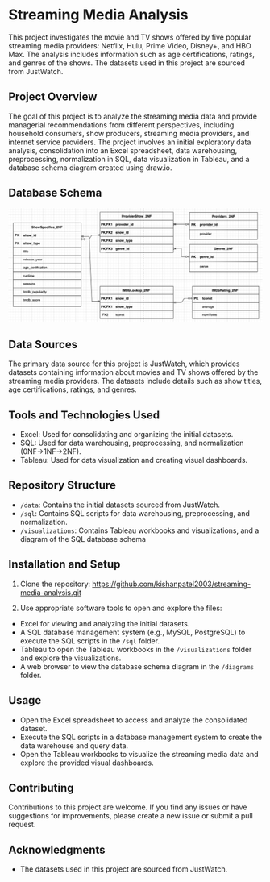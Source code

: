 # Streaming Media Analysis

This project investigates the movie and TV shows offered by five popular streaming media providers: Netflix, Hulu, Prime Video, Disney+, and HBO Max. The analysis includes information such as age certifications, ratings, and genres of the shows. The datasets used in this project are sourced from JustWatch.

## Project Overview

The goal of this project is to analyze the streaming media data and provide managerial recommendations from different perspectives, including household consumers, show producers, streaming media providers, and internet service providers. The project involves an initial exploratory data analysis, consolidation into an Excel spreadsheet, data warehousing, preprocessing, normalization in SQL, data visualization in Tableau, and a database schema diagram created using draw.io.

## Database Schema
![Image Alt Text](visualizations/Entity_Relationship_Diagram.jpeg)

## Data Sources

The primary data source for this project is JustWatch, which provides datasets containing information about movies and TV shows offered by the streaming media providers. The datasets include details such as show titles, age certifications, ratings, and genres. 

## Tools and Technologies Used

- Excel: Used for consolidating and organizing the initial datasets.
- SQL: Used for data warehousing, preprocessing, and normalization (0NF->1NF->2NF).
- Tableau: Used for data visualization and creating visual dashboards.

## Repository Structure

- `/data`: Contains the initial datasets sourced from JustWatch.
- `/sql`: Contains SQL scripts for data warehousing, preprocessing, and normalization.
- `/visualizations`: Contains Tableau workbooks and visualizations, and a diagram of the SQL database schema

## Installation and Setup

1. Clone the repository:
https://github.com/kishanpatel2003/streaming-media-analysis.git


2. Use appropriate software tools to open and explore the files:

- Excel for viewing and analyzing the initial datasets.
- A SQL database management system (e.g., MySQL, PostgreSQL) to execute the SQL scripts in the `/sql` folder.
- Tableau to open the Tableau workbooks in the `/visualizations` folder and explore the visualizations.
- A web browser to view the database schema diagram in the `/diagrams` folder.

## Usage

- Open the Excel spreadsheet to access and analyze the consolidated dataset.
- Execute the SQL scripts in a database management system to create the data warehouse and query data.
- Open the Tableau workbooks to visualize the streaming media data and explore the provided visual dashboards.

## Contributing

Contributions to this project are welcome. If you find any issues or have suggestions for improvements, please create a new issue or submit a pull request.


## Acknowledgments

- The datasets used in this project are sourced from JustWatch.


